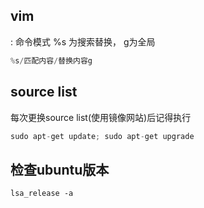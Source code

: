 ## vim
: 命令模式
%s 为搜索替换， g为全局
```c
%s/匹配内容/替换内容g
```
## source list
每次更换source list(使用镜像网站)后记得执行
```c
sudo apt-get update; sudo apt-get upgrade
```
## 检查ubuntu版本
```shell
lsa_release -a
```